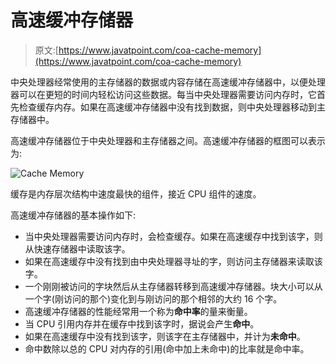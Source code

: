 # 高速缓冲存储器

> 原文:[https://www.javatpoint.com/coa-cache-memory](https://www.javatpoint.com/coa-cache-memory)

中央处理器经常使用的主存储器的数据或内容存储在高速缓冲存储器中，以便处理器可以在更短的时间内轻松访问这些数据。每当中央处理器需要访问内存时，它首先检查缓存内存。如果在高速缓冲存储器中没有找到数据，则中央处理器移动到主存储器中。

高速缓冲存储器位于中央处理器和主存储器之间。高速缓冲存储器的框图可以表示为:

![Cache Memory](../Images/42db7c3771dceab6628124ac4e66184f.png)

缓存是内存层次结构中速度最快的组件，接近 CPU 组件的速度。

高速缓冲存储器的基本操作如下:

*   当中央处理器需要访问内存时，会检查缓存。如果在高速缓存中找到该字，则从快速存储器中读取该字。
*   如果在高速缓存中没有找到由中央处理器寻址的字，则访问主存储器来读取该字。
*   一个刚刚被访问的字块然后从主存储器转移到高速缓冲存储器。块大小可以从一个字(刚访问的那个)变化到与刚访问的那个相邻的大约 16 个字。
*   高速缓冲存储器的性能经常用一个称为**命中率**的量来衡量。
*   当 CPU 引用内存并在缓存中找到该字时，据说会产生**命中**。
*   如果在高速缓存中没有找到该字，则该字在主存储器中，并计为**未命中**。
*   命中数除以总的 CPU 对内存的引用(命中加上未命中)的比率就是命中率。